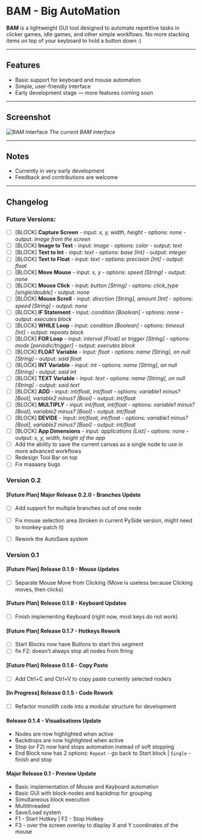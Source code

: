 # BAM - Big AutoMation

**BAM** is a lightweight GUI tool designed to automate repetitive tasks in clicker games, idle games, and other simple workflows.
No more stacking items on top of your keyboard to hold a button down :)

---

## Features

- Basic support for keyboard and mouse automation  
- Simple, user-friendly interface  
- Early development stage — more features coming soon  

---

## Screenshot
![BAM Interface](https://github.com/user-attachments/assets/ccb856e7-9110-4e3c-852f-3aa96321ff7a)
*The current BAM interface*

---

## Notes

- Currently in very early development  
- Feedback and contributions are welcome  

---

## Changelog

### Future Versions:

- [ ] [BLOCK] **Capture Screen** - input: *x, y, width, height* - options: *none* - output: *image from the screen*
- [ ] [BLOCK] **Image to Text** - input: *image* - options: *color* - output: *text*
- [ ] [BLOCK] **Text to Int** - input: *text* - options: *base [Int]* - output: *integer*
- [ ] [BLOCK] **Text to Float** - input: *text* - options: *precision [Int]* - output: *float*
- [ ] [BLOCK] **Move Mouse** - input: *x, y* - options: *speed [String]* - output: *none*
- [ ] [BLOCK] **Mouse Click** - input: *button [String]* - options: *click_type [single/double]* - output: *none*
- [ ] [BLOCK] **Mouse Scroll** - input: *direction [String], amount [Int]* - options: *speed [String]* - output: *none*
- [ ] [BLOCK] **IF Statement** - input: *condition [Boolean]* - options: *none* - output: *executes block*
- [ ] [BLOCK] **WHILE Loop** - input: *condition [Boolean]* - options: *timeout [Int]* - output: *repeats block*
- [ ] [BLOCK] **FOR Loop** - input: *interval [Float] or trigger [String]* - options: *mode [periodic/trigger]* - output: *executes block*
- [ ] [BLOCK] **FLOAT Variable** - input: *float* - options: *name [String], on null [String]* - output: *said float*
- [ ] [BLOCK] **INT Variable** - input: *int* - options: *name [String], on null [String]* - output: *said int*
- [ ] [BLOCK] **TEXT Variable** - input: *text* - options: *name [String], on null [String]* - output: *said text*
- [ ] [BLOCK] **ADD** - input: *int/float, int/float* - options: *variable1 minus? [Bool], variable2 minus? [Bool]* - output: *int/float*
- [ ] [BLOCK] **MULTIPLY** - input: *int/float, int/float* - options: *variable1 minus? [Bool], variable2 minus? [Bool]* - output: *int/float*
- [ ] [BLOCK] **DEVIDE** - input: *int/float, int/float* - options: *variable1 minus? [Bool], variable2 minus? [Bool]* - output: *int/float*
- [ ] [BLOCK] **App Dimensions** - input: *applications [List]* - options: *none* - output: *x, y, width, height of the app*
- [ ] Add the ability to save the current canvas as a single node to use in more advanced workflows
- [ ] Redesign Tool Bar on top
- [ ] Fix maaaany bugs

### **Version 0.2**

#### [Future Plan] **Major Release 0.2.0** - Branches Update
- [ ] Add support for multiple branches out of one node
- [ ] Fix mouse selection area (broken in current PySide version, might need to monkey-patch it)
- [ ] Rework the AutoSave system


### **Version 0.1**

#### [Future Plan] **Release 0.1.9** - Mouse Updates
- [ ] Separate Mouse Move from Clicking (Move is useless because Clicking moves, then clicks)

#### [Future Plan] **Release 0.1.8** - Keyboard Updates
- [ ] Finish implementing Keyboard (right now, most keys do not work)

#### [Future Plan] **Release 0.1.7** - Hotkeys Rework
- [ ] Start Blocks now have Buttons to start this segment
- [ ] fix F2: doesn't always stop all nodes from firing

#### [Future Plan] **Release 0.1.6** - Copy Paste
- [ ] Add Ctrl+C and Ctrl+V to copy paste currently selected node/s

#### [In Progress] **Release 0.1.5** - Code Rework
- [ ] Refactor monolith code into a modular structure for development

#### **Release 0.1.4** - Visualisations Update
- Nodes are now highlighted when active
- Backdrops are now highlighted when active
- Stop (or F2) now hard stops automation instead of soft stopping
- End Block now has 2 options: `Repeat` - go back to Start block | `Single` - finish and stop

#### **Major Release 0.1** - Preview Update
- Basic implementation of Mouse and Keyboard automation
- Basic GUI with block-nodes and backdrop for grouping
- Simultaneous block execution
- Multithreaded
- Save/Load system
- F1 - Start Hotkey | F2 - Stop Hotkey
- F3 - over the screen overlay to display X and Y coordinates of the mouse
